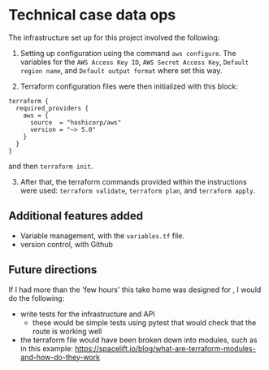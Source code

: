 # Technical case data ops

The infrastructure set up for this project involved the following:

1. Setting up configuration using the command `aws configure`. The variables for the `AWS Access Key ID`,
`AWS Secret Access Key`, `Default region name`, and `Default output format` where set this way. 

2. Terraform configuration files were then initialized with this block:

```
terraform {
  required_providers {
    aws = {
      source  = "hashicorp/aws"
      version = "~> 5.0"
    }
  }
}

```
and then `terraform init`. 

3. After that, the terraform commands provided within the instructions were used: `terraform validate`, `terraform plan`, and `terraform apply`. 

## Additional features added
- Variable management, with the `variables.tf` file.
- version control, with Github


## Future directions
If I had more than the 'few hours' this take home was designed for , I would do the following:
- write tests for the infrastructure and API
  - these would be simple tests using pytest that would check that the route is working well
- the terraform file would have been broken down into modules, such as in this example: https://spacelift.io/blog/what-are-terraform-modules-and-how-do-they-work
